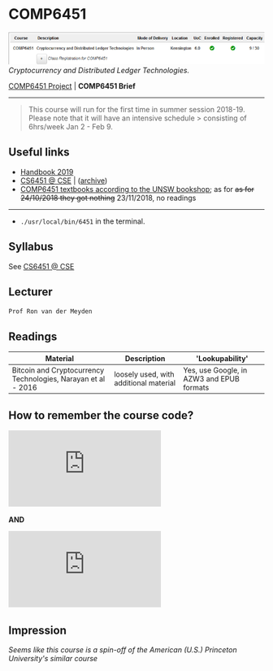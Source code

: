 # COMP6451

![Picture](./misc/myUNSW.png)  
*Cryptocurrency and Distributed Ledger Technologies.*

[COMP6451 Project](./README.md) | **COMP6451 Brief**

-------------------------------------------------------

> This course will run for the first time in summer session 2018-19. Please note that it will have an intensive schedule > consisting of 6hrs/week Jan 2 - Feb 9. 

## Useful links
* [Handbook 2019](https://www.handbook.unsw.edu.au/undergraduate/courses/2019/COMP6451)
* [CS6451 @ CSE](https://www.cse.unsw.edu.au/~cs6451/) | ([archive](https://web.archive.org/web/20181122183654/https://www.cse.unsw.edu.au/~cs6451/))
* [COMP6451 textbooks according to the UNSW bookshop](https://www.bookshop.unsw.edu.au/subject.cgi?subject1=COMP6451&Submit=Submit+Query); as for ~~as for 24/10/2018 they got nothing~~ 23/11/2018, no readings
---------------------------------------
* `./usr/local/bin/6451` in the terminal.

## Syllabus
See [CS6451 @ CSE](https://www.cse.unsw.edu.au/~cs6451/)


## Lecturer
~~~~
Prof Ron van der Meyden 
~~~~~ 

## Readings
Material | Description | 'Lookupability'
--- | --- | ---
Bitcoin and Cryptocurrency Technologies, Narayan et al - 2016 | loosely used, with additional material | Yes, use Google, in AZW3 and EPUB formats

## How to remember the course code?
![1](https://latex.codecogs.com/gif.latex?COMP%20%286%20-%204%29*%285%20*%201%29)

**AND**

![2](https://latex.codecogs.com/gif.latex?COMP%5Csqrt%7B64%7D&plus;%5Csqrt%7B5-1%7D)

## Impression
*Seems like this course is a spin-off of the American (U.S.) Princeton University's similar course*
